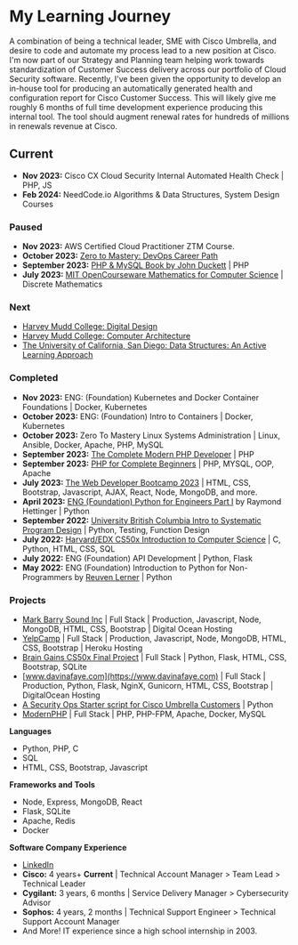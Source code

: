 # My Learning Journey

A combination of being a technical leader, SME with Cisco Umbrella, and desire to code and automate my process lead to a new position at Cisco. I'm now part of our Strategy and Planning team helping work towards standardization of Customer Success delivery across our portfolio of Cloud Security software. Recently, I've been given the opportunity to develop an in-house tool for producing an automatically generated health and configuration report for Cisco Customer Success. This will likely give me roughly 6 months of full time development experience producing this internal tool. The tool should augment renewal rates for hundreds of millions in renewals revenue at Cisco. 

## **Current**
- **Nov 2023:** Cisco CX Cloud Security Internal Automated Health Check | PHP, JS
- **Feb 2024:** NeedCode.io Algorithms & Data Structures, System Design Courses
  
### **Paused**
- **Nov 2023:** AWS Certified Cloud Practitioner ZTM Course.
- **October 2023:** [Zero to Mastery: DevOps Career Path](https://zerotomastery.io/career-paths/become-a-devops-engineer/)
- **September 2023:** [PHP & MySQL Book by John Duckett](https://phpandmysql.com/) | PHP
- **July 2023:** [MIT OpenCourseware Mathematics for Computer Science](https://ocw.mit.edu/courses/6-042j-mathematics-for-computer-science-fall-2010/) | Discrete Mathematics

### **Next**
- [Harvey Mudd College: Digital Design](https://www.edx.org/learn/engineering/harvey-mudd-college-digital-design-2)
- [Harvey Mudd College: Computer Architecture](https://www.edx.org/learn/engineering/harvey-mudd-college-computer-architecture)
- [The University of California, San Diego: Data Structures: An Active Learning Approach](https://www.edx.org/learn/computer-science/the-university-of-california-san-diego-data-structures-an-active-learning-approach)

### **Completed**
- **Nov 2023:** ENG: (Foundation) Kubernetes and Docker Container Foundations | Docker, Kubernetes
- **October 2023:** ENG: (Foundation) Intro to Containers | Docker, Kubernetes
- **October 2023:** Zero To Mastery Linux Systems Administration | Linux, Ansible, Docker, Apache, PHP, MySQL
- **September 2023:** [The Complete Modern PHP Developer](https://www.udemy.com/course/complete-modern-php-developer) | PHP
- **September 2023:** [PHP for Complete Beginners](https://www.udemy.com/course/php-for-complete-beginners-includes-msql-object-oriented) | PHP, MYSQL, OOP, Apache
- **July 2023:** [The Web Developer Bootcamp 2023](https://www.udemy.com/course/the-web-developer-bootcamp) | HTML, CSS, Bootstrap, Javascript, AJAX, React, Node, MongoDB, and more.
- **April 2023:** [ENG (Foundation) Python for Engineers Part I](https://twitter.com/raymondh) by Raymond Hettinger | Python
- **September 2022:** [University British Columbia Intro to Systematic Program Design](https://extendedlearning.ubc.ca/programs/introduction-systematic-program-design-python) | Python, Testing, Function Design
- **July 2022:** [Harvard/EDX CS50x Introduction to Computer Science](https://www.edx.org/learn/computer-science/harvard-university-cs50-s-introduction-to-computer-science) | C, Python, HTML, CSS, SQL
- **July 2022:** ENG (Foundation) API Development | Python, Flask
- **May 2022:** ENG (Foundation) Introduction to Python for Non-Programmers by [Reuven Lerner](https://twitter.com/reuvenmlerner) | Python
  
### **Projects**
- [Mark Barry Sound Inc](https://www.markbarrysound.com) | Full Stack | Production, Javascript, Node, MongoDB, HTML, CSS, Bootstrap | Digital Ocean Hosting
- [YelpCamp](https://github.com/CodyCardinal/YelpCamp) | Full Stack | Production, Javascript, Node, MongoDB, HTML, CSS, Bootstrap | Heroku Hosting
- [Brain Gains CS50x Final Project](https://github.com/CodyCardinal/BrainGains) | Full Stack | Python, Flask, HTML, CSS, Bootstrap, SQLite
- [www.davinafaye.com](https://www.davinafaye.com) | Full Stack | Production, Python, Flask, NginX, Gunicorn, HTML, CSS, Bootstrap | DigitalOcean Hosting
- [A Security Ops Starter script for Cisco Umbrella Customers](https://github.com/CiscoDevNet/cloud-security/tree/master/Umbrella/Samples/SOCTools/NSD_Recheck) | Python
- [ModernPHP](https://github.com/CodyCardinal/modernphp) | Full Stack | PHP, PHP-FPM, Apache, Docker, MySQL

**Languages**
- Python, PHP, C
- SQL
- HTML, CSS, Bootstrap, Javascript

**Frameworks and Tools**
- Node, Express, MongoDB, React
- Flask, SQLite
- Apache, Redis
- Docker

**Software Company Experience**
- [LinkedIn](https://www.linkedin.com/in/cody-cardinal-896b661b/)
- **Cisco:** 4 years+ **Current** | Technical Account Manager > Team Lead > Technical Leader
- **Cygilant:** 3 years, 6 months | Service Delivery Manager > Cybersecurity Advisor
- **Sophos:** 4 years, 2 months | Technical Support Engineer > Technical Support Account Manager
- And More! IT experience since a high school internship in 2003.

